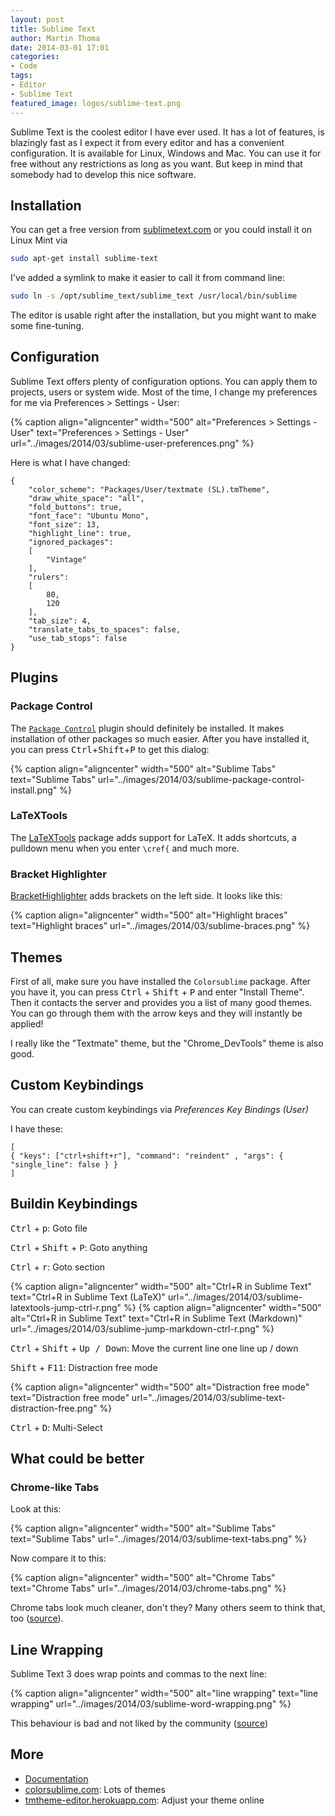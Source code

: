 ```yaml
---
layout: post
title: Sublime Text
author: Martin Thoma
date: 2014-03-01 17:01
categories:
- Code
tags:
- Editor
- Sublime Text
featured_image: logos/sublime-text.png
---
```

Sublime Text is the coolest editor I have ever used. It has a lot of features,
is blazingly fast as I expect it from every editor and has a convenient configuration.
It is available for Linux, Windows and Mac. You can use it for free without any
restrictions as long as you want. But keep in mind that somebody had to develop
this nice software.

## Installation
You can get a free version from [sublimetext.com](http://www.sublimetext.com/)
or you could install it on Linux Mint via

```bash
sudo apt-get install sublime-text
```

I've added a symlink to make it easier to call it from command line:

```bash
sudo ln -s /opt/sublime_text/sublime_text /usr/local/bin/sublime
```

The editor is usable right after the installation, but you might want to make 
some fine-tuning.

## Configuration
Sublime Text offers plenty of configuration options. You can apply them to projects, users or system wide. Most of the time, I change my preferences for me via Preferences > Settings - User:

{% caption align="aligncenter" width="500" alt="Preferences > Settings - User" text="Preferences > Settings - User" url="../images/2014/03/sublime-user-preferences.png" %}

Here is what I have changed:

```text
{
	"color_scheme": "Packages/User/textmate (SL).tmTheme",
	"draw_white_space": "all",
	"fold_buttons": true,
	"font_face": "Ubuntu Mono",
	"font_size": 13,
	"highlight_line": true,
	"ignored_packages":
	[
		"Vintage"
	],
	"rulers":
	[
		80,
		120
	],
	"tab_size": 4,
	"translate_tabs_to_spaces": false,
	"use_tab_stops": false
}

```

## Plugins
### Package Control
The [`Package Control`](https://sublime.wbond.net/) plugin should definitely be installed. It makes installation of other packages so much easier. After you have installed it, you can press <kbd>Ctrl</kbd>+<kbd>Shift</kbd>+<kbd>P</kbd>
to get this dialog:

{% caption align="aligncenter" width="500" alt="Sublime Tabs" text="Sublime Tabs" url="../images/2014/03/sublime-package-control-install.png" %}

### LaTeXTools
The [LaTeXTools](https://github.com/SublimeText/LaTeXTools) package adds support
for LaTeX. It adds shortcuts, a pulldown menu when you enter `\cref{` and much 
more.

### Bracket Highlighter
[BracketHighlighter](https://github.com/facelessuser/BracketHighlighter) adds
brackets on the left side. It looks like this:

{% caption align="aligncenter" width="500" alt="Highlight braces" text="Highlight braces" url="../images/2014/03/sublime-braces.png" %}


## Themes
First of all, make sure you have installed the `Colorsublime` package.
After you have it, you can press <kbd>Ctrl</kbd> + <kbd>Shift</kbd> + <kbd>P</kbd>
and enter "Install Theme". Then it contacts the server and provides you a list
of many good themes. You can go through them with the arrow keys and they will
instantly be applied!

I really like the "Textmate" theme, but the "Chrome_DevTools" theme is also good.

## Custom Keybindings

You can create custom keybindings via *Preferences Key Bindings (User)*

I have these:

```text
[
{ "keys": ["ctrl+shift+r"], "command": "reindent" , "args": { "single_line": false } }
]
```

## Buildin Keybindings

<kbd>Ctrl</kbd> + <kbd>p</kbd>: Goto file

<kbd>Ctrl</kbd> + <kbd>Shift</kbd> + <kbd>P</kbd>: Goto anything


<kbd>Ctrl</kbd> + <kbd>r</kbd>: Goto section

{% caption align="aligncenter" width="500" alt="Ctrl+R in Sublime Text" text="Ctrl+R in Sublime Text (LaTeX)" url="../images/2014/03/sublime-latextools-jump-ctrl-r.png" %}
{% caption align="aligncenter" width="500" alt="Ctrl+R in Sublime Text" text="Ctrl+R in Sublime Text (Markdown)" url="../images/2014/03/sublime-jump-markdown-ctrl-r.png" %}

<kbd>Ctrl</kbd> + <kbd>Shift</kbd> + <kbd>Up / Down</kbd>: Move the current line one line up / down

<kbd>Shift</kbd> + <kbd>F11</kbd>: Distraction free mode

{% caption align="aligncenter" width="500" alt="Distraction free mode" text="Distraction free mode" url="../images/2014/03/sublime-text-distraction-free.png" %}

<kbd>Ctrl</kbd> + <kbd>D</kbd>: Multi-Select



## What could be better
### Chrome-like Tabs
Look at this:

{% caption align="aligncenter" width="500" alt="Sublime Tabs" text="Sublime Tabs" url="../images/2014/03/sublime-text-tabs.png" %}

Now compare it to this:

{% caption align="aligncenter" width="500" alt="Chrome Tabs" text="Chrome Tabs" url="../images/2014/03/chrome-tabs.png" %}

Chrome tabs look much cleaner, don't they? Many others seem to think that, too ([source](http://sublimetext.userecho.com/topic/19361-move-tabs-to-the-title-bar-like-in-google-chrome/)).

## Line Wrapping

Sublime Text 3 does wrap points and commas to the next line:

{% caption align="aligncenter" width="500" alt="line wrapping" text="line wrapping" url="../images/2014/03/sublime-word-wrapping.png" %}

This behaviour is bad and not liked by the community ([source](http://www.sublimetext.com/forum/viewtopic.php?f=3&t=5214))


## More
* [Documentation](https://www.sublimetext.com/docs/3/)
* [colorsublime.com](http://colorsublime.com/): Lots of themes
* [tmtheme-editor.herokuapp.com](http://tmtheme-editor.herokuapp.com/#/theme/Chrome%20DevTools): Adjust your theme online
